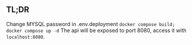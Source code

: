 ## TL;DR
Change MYSQL password in .env.deployment
`` docker compose build; `` `` docker compose up -d``
The api will be exposed to port 8080, access it with `localhost:8080`. 


